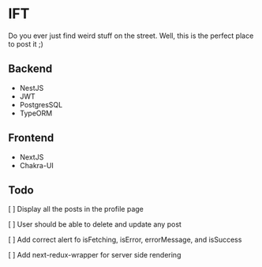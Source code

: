 # IFT

Do you ever just find weird stuff on the street. Well, this is the perfect place to post it ;)

## Backend

- NestJS
- JWT
- PostgresSQL
- TypeORM

## Frontend

- NextJS
- Chakra-UI

## Todo

[ ] Display all the posts in the profile page

[ ] User should be able to delete and update any post

[ ] Add correct alert fo isFetching, isError, errorMessage, and isSuccess

[ ] Add next-redux-wrapper for server side rendering
